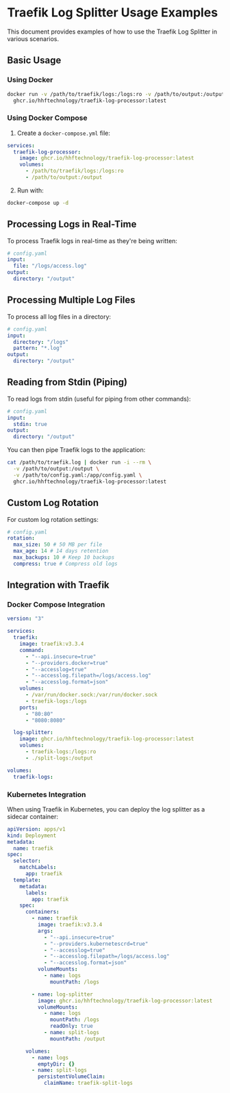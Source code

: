 # Traefik Log Splitter Usage Examples

This document provides examples of how to use the Traefik Log Splitter in various scenarios.

## Basic Usage

### Using Docker

```bash
docker run -v /path/to/traefik/logs:/logs:ro -v /path/to/output:/output \
  ghcr.io/hhftechnology/traefik-log-processor:latest
```

### Using Docker Compose

1. Create a `docker-compose.yml` file:

```yaml
services:
  traefik-log-processor:
    image: ghcr.io/hhftechnology/traefik-log-processor:latest
    volumes:
      - /path/to/traefik/logs:/logs:ro
      - /path/to/output:/output
```

2. Run with:

```bash
docker-compose up -d
```

## Processing Logs in Real-Time

To process Traefik logs in real-time as they're being written:

```yaml
# config.yaml
input:
  file: "/logs/access.log"
output:
  directory: "/output"
```

## Processing Multiple Log Files

To process all log files in a directory:

```yaml
# config.yaml
input:
  directory: "/logs"
  pattern: "*.log"
output:
  directory: "/output"
```

## Reading from Stdin (Piping)

To read logs from stdin (useful for piping from other commands):

```yaml
# config.yaml
input:
  stdin: true
output:
  directory: "/output"
```

You can then pipe Traefik logs to the application:

```bash
cat /path/to/traefik.log | docker run -i --rm \
  -v /path/to/output:/output \
  -v /path/to/config.yaml:/app/config.yaml \
  ghcr.io/hhftechnology/traefik-log-processor:latest
```

## Custom Log Rotation

For custom log rotation settings:

```yaml
# config.yaml
rotation:
  max_size: 50 # 50 MB per file
  max_age: 14 # 14 days retention
  max_backups: 10 # Keep 10 backups
  compress: true # Compress old logs
```

## Integration with Traefik

### Docker Compose Integration

```yaml
version: "3"

services:
  traefik:
    image: traefik:v3.3.4
    command:
      - "--api.insecure=true"
      - "--providers.docker=true"
      - "--accesslog=true"
      - "--accesslog.filepath=/logs/access.log"
      - "--accesslog.format=json"
    volumes:
      - /var/run/docker.sock:/var/run/docker.sock
      - traefik-logs:/logs
    ports:
      - "80:80"
      - "8080:8080"

  log-splitter:
    image: ghcr.io/hhftechnology/traefik-log-processor:latest
    volumes:
      - traefik-logs:/logs:ro
      - ./split-logs:/output

volumes:
  traefik-logs:
```

### Kubernetes Integration

When using Traefik in Kubernetes, you can deploy the log splitter as a sidecar container:

```yaml
apiVersion: apps/v1
kind: Deployment
metadata:
  name: traefik
spec:
  selector:
    matchLabels:
      app: traefik
  template:
    metadata:
      labels:
        app: traefik
    spec:
      containers:
        - name: traefik
          image: traefik:v3.3.4
          args:
            - "--api.insecure=true"
            - "--providers.kubernetescrd=true"
            - "--accesslog=true"
            - "--accesslog.filepath=/logs/access.log"
            - "--accesslog.format=json"
          volumeMounts:
            - name: logs
              mountPath: /logs

        - name: log-splitter
          image: ghcr.io/hhftechnology/traefik-log-processor:latest
          volumeMounts:
            - name: logs
              mountPath: /logs
              readOnly: true
            - name: split-logs
              mountPath: /output

      volumes:
        - name: logs
          emptyDir: {}
        - name: split-logs
          persistentVolumeClaim:
            claimName: traefik-split-logs
```
